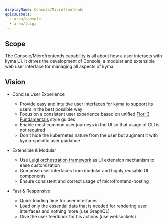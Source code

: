 ```yaml
---
displayName: Console/Microfrontends
epicsLabels:
  - area/console
  - area/luigi
---
```


## Scope

The Console/Microfrontends capability is all about how a user interacts with kyma UI. It drives the development of Console, a modular and extensible web user interface for managing all aspects of kyma.

## Vision

* Concise User Experience

    * Provide easy and intuitive user interfaces for kyma to support its users in the best possible way
    * Focus on a consistent user experience based on unified [Fiori 3 Fundamentals](https://sap.github.io/fundamental/components/index.html) style guides
    * Enable most common user journeys in the UI so that usage of CLI is not required
    * Don't hide the kubernetes nature from the user but augment it with kyma-specific user guidance

* Extensible & Modular

    * Use [Luigi orchestration framework](https://github.com/kyma-project/luigi) as UI extension mechanism to ease customization
    * Compose user interfaces from modular and highly reusable UI components
    * Ensure consistent and correct usage of microfrontend-hosting

* Fast & Responsive
    
    * Quick loading time for user interfaces
    * Load only the essential data that is needed for rendering user interfaces and nothing more (use GraphQL)
    * Give the user feedback for his actions (use websockets)   

